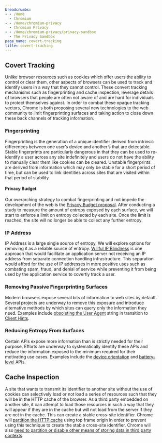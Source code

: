 ```yaml
---
breadcrumbs:
- - /Home
  - Chromium
- - /Home/chromium-privacy
  - Chromium Privacy
- - /Home/chromium-privacy/privacy-sandbox
  - The Privacy Sandbox
page_name: covert-tracking
title: covert-tracking
---
```


## Covert Tracking

Unlike browser resources such as cookies which offer users the ability to
control or clear them, other aspects of browsers can be used to track and
identify users in a way that they cannot control. These convert tracking
mechanisms such as fingerprinting and cache inspection, leverage details of
browsers that people are often not aware of and are hard for individuals to
protect themselves against.
In order to combat these opaque tracking vectors, Chrome is both proposing
several new technologies to the web community to limit fingerprinting surfaces
and taking action to close down these back channels of tracking information.

### Fingerprinting

Fingerprinting is the generation of a unique identifier derived from intrinsic
differences between one user’s device and another’s that are detectable. Stable
fingerprints are particularly dangerous in that they can be used to re-identify
a user across any site indefinitely and users do not have the ability to
manually clear them like cookies can be cleared. Unstable fingerprints are
derived from information which may only be stable for a short period of time,
but can be used to link identities across sites that are visited within that
period of stability

#### Privacy Budget

Our overarching strategy to combat fingerprinting and not impede the development
of the web is the [Privacy Budget
proposal](https://github.com/bslassey/privacy-budget). After conducting a study
to measure the amount of entropy exposed by each surface, we will start to
enforce a limit on entropy collected by each site. Once the limit is reached,
the site will no longer be able to collect any further entropy.

### IP Address

IP Address is a large single source of entropy. We will explore options for
removing it as a reliable source of entropy. [Willful IP
Blindness](https://github.com/bslassey/ip-blindness) is one approach that would
facilitate an application server not receiving an IP address from separate
connection handling infrastructure. This separation would afford for the use of
IP addresses in more positive uses such as combating spam, fraud, and denial of
service while preventing it from being used by the application service to
covertly track a user.

### Removing Passive Fingerprinting Surfaces

Modern browsers expose several bits of information to web sites by default.
Several projects are underway to remove this exposure and introduce alternative
methods by which sites can query only the information they need. Examples
include [obsoleting the User
Agent](https://groups.google.com/a/chromium.org/forum/#!topic/blink-dev/-2JIRNMWJ7s)
string in transition to [Client Hints](https://github.com/WICG/ua-client-hints).

### Reducing Entropy From Surfaces

Certain APIs expose more information than is strictly needed for their purpose.
Efforts are underway to systematically identify these APIs and reduce the
information exposed to the minimum required for their motivating use cases.
Examples include the [device
orientation](https://bugs.chromium.org/p/chromium/issues/detail?id=1018180) and
[battery-level](https://bugs.chromium.org/p/chromium/issues/detail?id=661792)
APIs.

## Cache Inspection

A site that wants to transmit its identifier to another site without the use of
cookies can selectively load or not load a series of resources such that they
will be in the HTTP cache of the browser. As a third party embedded on another
site, it can attempt to load those resources in such a way that they will appear
if they are in the cache but will not load from the server if they are not in
the cache. This can create a stable cross-site identifier. Chrome will
[partition the HTTP
cache](https://groups.google.com/a/chromium.org/forum/?utm_medium=email&utm_source=footer#!msg/blink-dev/6KKXv1PqPZ0/3_1nYzrBBAAJ)
using top frame origin in order to prevent using this technique to create the
stable cross-site identifier. Chrome will also [need to partition or disable
other means of storing data in third party
contexts](https://docs.google.com/document/d/1V8sFDCEYTXZmwKa_qWUfTVNAuBcPsu6FC0PhqMD6KKQ/edit).